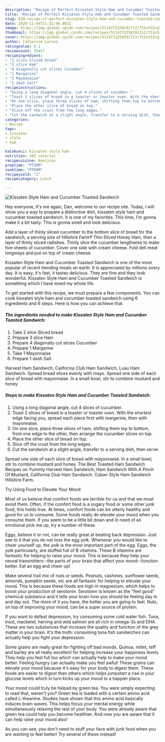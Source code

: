```yaml
---
description: "Recipe of Perfect Kissaten Style Ham and Cucumber Toasted Sandwich"
title: "Recipe of Perfect Kissaten Style Ham and Cucumber Toasted Sandwich"
slug: 628-recipe-of-perfect-kissaten-style-ham-and-cucumber-toasted-sandwich
date: 2020-11-04T11:31:06.863Z
image: https://img-global.cpcdn.com/recipes/5114772258291712/751x532cq70/kissaten-style-ham-and-cucumber-toasted-sandwich-recipe-main-photo.jpg
thumbnail: https://img-global.cpcdn.com/recipes/5114772258291712/751x532cq70/kissaten-style-ham-and-cucumber-toasted-sandwich-recipe-main-photo.jpg
cover: https://img-global.cpcdn.com/recipes/5114772258291712/751x532cq70/kissaten-style-ham-and-cucumber-toasted-sandwich-recipe-main-photo.jpg
author: Catherine Larson
ratingvalue: 4.1
reviewcount: 35457
recipeingredient:
- "2 slice Sliced bread"
- "3 slice Ham"
- "4 diagonally cut slices Cucumber"
- "1 Margarine"
- "1 Mayonnaise"
- "1 dash Salt"
recipeinstructions:
- "Using a long diagonal angle, cut 4 slices of cucumber."
- "Toast 2 slices of bread in a toaster or toaster oven. With the shortest edge facing you, spread each piece first with margarine, then with mayonnaise."
- "On one slice, place three slices of ham, shifting them top to bottom, from one edge to the other, then arrange the cucumber slices on top."
- "Place the other slice of bread on top."
- "Slice off the crust from the long edges."
- "Cut the sandwich at a slight angle, transfer to a serving dish, then serve."
categories:
- Recipe
tags:
- kissaten
- style
- ham

katakunci: kissaten style ham 
nutrition: 169 calories
recipecuisine: American
preptime: "PT26M"
cooktime: "PT60M"
recipeyield: "1"
recipecategory: Lunch

---
```



![Kissaten Style Ham and Cucumber Toasted Sandwich](https://img-global.cpcdn.com/recipes/5114772258291712/751x532cq70/kissaten-style-ham-and-cucumber-toasted-sandwich-recipe-main-photo.jpg)

Hey everyone, it's me again, Dan, welcome to our recipe site. Today, I will show you a way to prepare a distinctive dish, kissaten style ham and cucumber toasted sandwich. It is one of my favorites. This time, I'm gonna make it a bit tasty. This is gonna smell and look delicious.

Add a layer of thinly sliced cucumber to the bottom slice of bread for the sandwich, a serving size of Hillshire Farm® Thin Sliced Honey Ham, then a layer of thinly sliced radishes. Thinly slice the cucumber lengthwise to make five sheets of cucumber. Cover one side with cream cheese. Fold deli meat longways and put on top of cream cheese.

Kissaten Style Ham and Cucumber Toasted Sandwich is one of the most popular of recent trending meals on earth. It is appreciated by millions every day. It is easy, it's fast, it tastes delicious. They are fine and they look wonderful. Kissaten Style Ham and Cucumber Toasted Sandwich is something which I have loved my whole life.


To get started with this recipe, we must prepare a few components. You can cook kissaten style ham and cucumber toasted sandwich using 6 ingredients and 6 steps. Here is how you can achieve that.

<!--inarticleads1-->

##### The ingredients needed to make Kissaten Style Ham and Cucumber Toasted Sandwich:

1. Take 2 slice Sliced bread
1. Prepare 3 slice Ham
1. Prepare 4 diagonally cut slices Cucumber
1. Prepare 1 Margarine
1. Take 1 Mayonnaise
1. Prepare 1 dash Salt


Harvest Ham Sandwich, California Club Ham Sandwich, Luau Ham Sandwich. Spread bread slices evenly with mayo. Spread one side of each slice of bread with mayonnaise. In a small bowl, stir to combine mustard and honey. 

<!--inarticleads2-->

##### Steps to make Kissaten Style Ham and Cucumber Toasted Sandwich:

1. Using a long diagonal angle, cut 4 slices of cucumber.
1. Toast 2 slices of bread in a toaster or toaster oven. With the shortest edge facing you, spread each piece first with margarine, then with mayonnaise.
1. On one slice, place three slices of ham, shifting them top to bottom, from one edge to the other, then arrange the cucumber slices on top.
1. Place the other slice of bread on top.
1. Slice off the crust from the long edges.
1. Cut the sandwich at a slight angle, transfer to a serving dish, then serve.


Spread one side of each slice of bread with mayonnaise. In a small bowl, stir to combine mustard and honey. The Best Toasted Ham Sandwich Recipes on Yummly Harvest Ham Sandwich, Ham Sandwich With A Pinch Of Mustard, California Club Ham Sandwich. Cuban Style Ham Sandwich Hillshire Farm. 

Try Using Food to Elevate Your Mood


Most of us believe that comfort foods are terrible for us and that we must avoid them. Often, if the comfort food is a sugary food or some other junk food, this holds true. At times, comfort foods can be utterly healthy and good for us to consume. Some foods really do elevate your mood when you consume them. If you seem to be a little bit down and in need of an emotional pick me up, try a number of these.

Eggs, believe it or not, can be really great at beating back depression. Just see to it that you do not toss the egg yolk. Whenever you would like to cheer yourself up, the yolk is the most important part of the egg. Eggs, the yolk particularly, are stuffed full of B vitamins. These B vitamins are fantastic for helping to raise your mood. This is because they help your neural transmitters--the parts of your brain that affect your mood--function better. Eat an egg and cheer up!

Make several trail mix of nuts or seeds. Peanuts, cashews, sunflower seeds, almonds, pumpkin seeds, etc are all fantastic for helping to elevate your mood. This is because these foods are high in magnesium, which helps to boost your production of serotonin. Serotonin is known as the "feel good" chemical substance and it tells your brain how you should be feeling day in and day out. The more of it you have, the better you are going to feel. Nuts, on top of improving your mood, can be a super source of protein.

If you want to defeat depression, try consuming some cold water fish. Tuna, trout, mackerel, herring and wild salmon are all rich in omega-3s and DHA. These are two substances that increase the quality and function of the grey matter in your brain. It's the truth: consuming tuna fish sandwiches can actually help you fight your depression. 

Some grains are really great for fighting off bad moods. Quinoa, millet, teff and barley are all really excellent for helping increase your happiness levels. They help you feel full too which can actually help to make your mood better. Feeling hungry can actually make you feel awful! These grains can elevate your mood because it's easy for your body to digest them. These foods are easier to digest than others which helps jumpstart a rise in your glucose levels which in turn kicks up your mood to a happier place.

Your mood could truly be helped by green tea. You were simply expecting to read that, weren't you? Green tea is loaded with a certain amino acid called L-theanine. Studies have shown that this amino acid basically induces brain waves. This helps focus your mental energy while simultaneously relaxing the rest of your body. You were already aware that green tea could help you become healthier. And now you are aware that it can help raise your mood also!

As you can see, you don't need to stuff your face with junk food when you are wanting to feel better! Try several of these instead!

